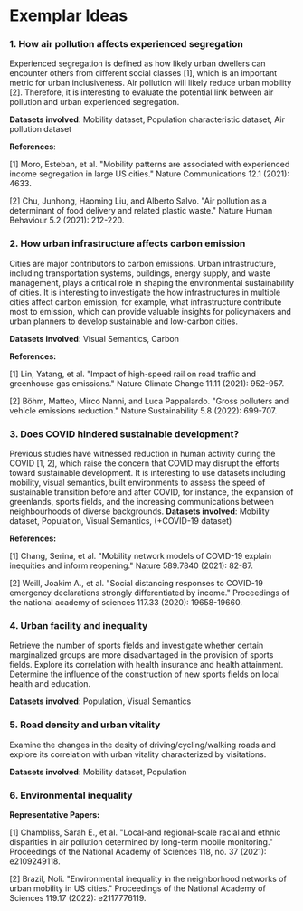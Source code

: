 # Exemplar Ideas 

### 1. How air pollution affects experienced segregation 
Experienced segregation is defined as how likely urban dwellers can encounter others from different social classes [1], which is an important metric for urban inclusiveness. Air pollution will likely reduce urban mobility [2]. Therefore, it is interesting to evaluate the potential link between air pollution and urban experienced segregation. 

**Datasets involved**: Mobility dataset, Population characteristic dataset, Air pollution dataset 

**References**: 

[1] Moro, Esteban, et al. "Mobility patterns are associated with experienced income segregation in large US cities." Nature Communications 12.1 (2021): 4633. 

[2] Chu, Junhong, Haoming Liu, and Alberto Salvo. "Air pollution as a determinant of food delivery and related plastic waste." Nature Human Behaviour 5.2 (2021): 212-220. 


### 2. How urban infrastructure affects carbon emission 
Cities are major contributors to carbon emissions. Urban infrastructure, including transportation systems, buildings, energy supply, and waste management, plays a critical role in shaping the environmental sustainability of cities. It is interesting to investigate the how infrastructures in multiple cities affect carbon emission, for example, what infrastructure contribute most to emission, which can provide valuable insights for policymakers and urban planners to develop sustainable and low-carbon cities. 

**Datasets involved**: Visual Semantics, Carbon 

**References:** 

[1] Lin, Yatang, et al. "Impact of high-speed rail on road traffic and greenhouse gas emissions." Nature Climate Change 11.11 (2021): 952-957. 

[2] Böhm, Matteo, Mirco Nanni, and Luca Pappalardo. "Gross polluters and vehicle emissions reduction." Nature Sustainability 5.8 (2022): 699-707. 


### 3. Does COVID hindered sustainable development? 
Previous studies have witnessed reduction in human activity during the COVID [1, 2], which raise the concern that COVID may disrupt the efforts toward sustainable development. It is interesting to use datasets including mobility, visual semantics, built environments to assess the speed of sustainable transition before and after COVID, for instance, the expansion of greenlands, sports fields, and the increasing communications between neighbourhoods of diverse backgrounds. 
**Datasets involved**: Mobility dataset, Population, Visual Semantics, (+COVID-19 dataset) 

**References:** 

[1] Chang, Serina, et al. "Mobility network models of COVID-19 explain inequities and inform reopening." Nature 589.7840 (2021): 82-87. 

[2] Weill, Joakim A., et al. "Social distancing responses to COVID-19 emergency declarations strongly differentiated by income." Proceedings of the national academy of sciences 117.33 (2020): 19658-19660. 


### 4. Urban facility and inequality
Retrieve the number of sports fields and investigate whether certain marginalized groups are more disadvantaged in the provision of sports fields. Explore its correlation with health insurance and health attainment. Determine the influence of the construction of new sports fields on local health and education. 

**Datasets involved**: Population, Visual Semantics


### 5. Road density and urban vitality
Examine the changes in the desity of driving/cycling/walking roads and explore its correlation with urban vitality characterized by visitations. 

**Datasets involved**: Mobility dataset, Population 


### 6. Environmental inequality
**Representative Papers:** 

[1] Chambliss, Sarah E., et al. "Local-and regional-scale racial and ethnic disparities in air pollution determined by long-term mobile monitoring." Proceedings of the National Academy of Sciences 118, no. 37 (2021): e2109249118. 

[2] Brazil, Noli. "Environmental inequality in the neighborhood networks of urban mobility in US cities." Proceedings of the National Academy of Sciences 119.17 (2022): e2117776119. 

